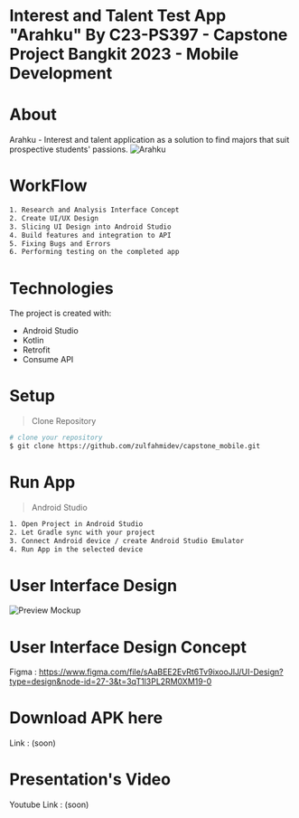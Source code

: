 # Interest and Talent Test App "Arahku" By C23-PS397 - Capstone Project Bangkit 2023 - Mobile Development
# About
Arahku -  Interest and talent application as a solution to find majors that suit prospective students' passions. 
![Arahku](https://github.com/zulfahmidev/capstone_mobile/assets/97874264/3c6ce5c6-aaec-4fe8-aced-009201b70b87)
# WorkFlow
``` bash
1. Research and Analysis Interface Concept
2. Create UI/UX Design
3. Slicing UI Design into Android Studio
4. Build features and integration to API
5. Fixing Bugs and Errors
6. Performing testing on the completed app
```
# Technologies
The project is created with:
*  Android Studio
*  Kotlin
*  Retrofit 
*  Consume API
# Setup
> Clone Repository
``` bash
# clone your repository
$ git clone https://github.com/zulfahmidev/capstone_mobile.git
```
# Run App
> Android Studio
``` bash
1. Open Project in Android Studio
2. Let Gradle sync with your project
3. Connect Android device / create Android Studio Emulator
4. Run App in the selected device
```
# User Interface Design 
![Preview Mockup](https://github.com/zulfahmidev/capstone_mobile/assets/97874264/5a1ffc9a-bf44-468f-817c-298a6e292bd4)
# User Interface Design Concept
Figma : https://www.figma.com/file/sAaBEE2EvRt6Tv9ixooJlJ/UI-Design?type=design&node-id=27-3&t=3qT1l3PL2RM0XM19-0
# Download APK here
Link : (soon)
# Presentation's Video
Youtube Link : (soon)
